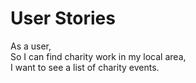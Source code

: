 # User Stories  
  
As a user,  
So I can find charity work in my local area,  
I want to see a list of charity events.
